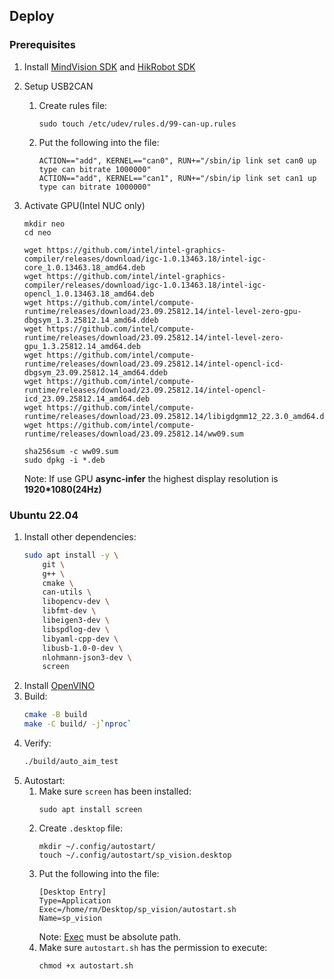 ## Deploy

### Prerequisites
1. Install [MindVision SDK](https://mindvision.com.cn/category/software/sdk-installation-package/) and [HikRobot SDK](https://www.hikrobotics.com/cn2/source/support/software/MVS_STD_GML_V2.1.2_231116.zip)
2. Setup USB2CAN
    1. Create rules file:
        ```
        sudo touch /etc/udev/rules.d/99-can-up.rules
        ```
    2. Put the following into the file:
        ```
        ACTION=="add", KERNEL=="can0", RUN+="/sbin/ip link set can0 up type can bitrate 1000000"
        ACTION=="add", KERNEL=="can1", RUN+="/sbin/ip link set can1 up type can bitrate 1000000"
        ```
3. Activate GPU(Intel NUC only)
    ```
    mkdir neo  
    cd neo  

    wget https://github.com/intel/intel-graphics-compiler/releases/download/igc-1.0.13463.18/intel-igc-core_1.0.13463.18_amd64.deb  
    wget https://github.com/intel/intel-graphics-compiler/releases/download/igc-1.0.13463.18/intel-igc-opencl_1.0.13463.18_amd64.deb  
    wget https://github.com/intel/compute-runtime/releases/download/23.09.25812.14/intel-level-zero-gpu-dbgsym_1.3.25812.14_amd64.ddeb  
    wget https://github.com/intel/compute-runtime/releases/download/23.09.25812.14/intel-level-zero-gpu_1.3.25812.14_amd64.deb  
    wget https://github.com/intel/compute-runtime/releases/download/23.09.25812.14/intel-opencl-icd-dbgsym_23.09.25812.14_amd64.ddeb  
    wget https://github.com/intel/compute-runtime/releases/download/23.09.25812.14/intel-opencl-icd_23.09.25812.14_amd64.deb  
    wget https://github.com/intel/compute-runtime/releases/download/23.09.25812.14/libigdgmm12_22.3.0_amd64.deb  
    wget https://github.com/intel/compute-runtime/releases/download/23.09.25812.14/ww09.sum  

    sha256sum -c ww09.sum  
    sudo dpkg -i *.deb  
    ```

    Note: If use GPU **async-infer** the highest display resolution is **1920*1080(24Hz)**
### Ubuntu 22.04
1. Install other dependencies:
    ```bash
    sudo apt install -y \
        git \
        g++ \
        cmake \
        can-utils \
        libopencv-dev \
        libfmt-dev \
        libeigen3-dev \
        libspdlog-dev \
        libyaml-cpp-dev \
        libusb-1.0-0-dev \
        nlohmann-json3-dev \
        screen
    ```
2. Install [OpenVINO](https://docs.openvino.ai/2023.3/openvino_docs_install_guides_installing_openvino_from_archive_linux.html)
3. Build:
    ```bash
    cmake -B build
    make -C build/ -j`nproc`
    ```
4. Verify:
    ```bash
    ./build/auto_aim_test
    ```
5. Autostart:
    1. Make sure `screen` has been installed:
        ```
        sudo apt install screen
        ```
    2. Create `.desktop` file:
        ```
        mkdir ~/.config/autostart/
        touch ~/.config/autostart/sp_vision.desktop
        ```
    3. Put the following into the file:
        ```
        [Desktop Entry]
        Type=Application
        Exec=/home/rm/Desktop/sp_vision/autostart.sh
        Name=sp_vision
        ```
        Note: [Exec](https://specifications.freedesktop.org/desktop-entry-spec/desktop-entry-spec-latest.html) must be absolute path.
    4. Make sure `autostart.sh` has the permission to execute:
        ```
        chmod +x autostart.sh
        ```